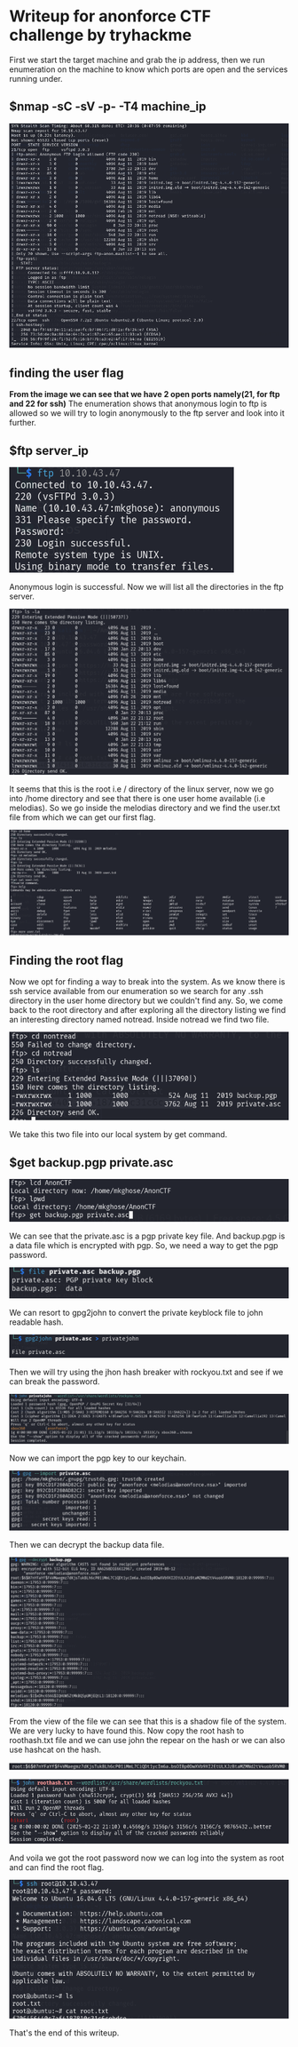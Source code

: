 # Writeup for anonforce CTF challenge by tryhackme

First we start the target machine and grab the ip address, then we run enumeration on the machine to know which ports are open and the services running under.

## $nmap -sC -sV -p- -T4 machine_ip

![anon-enum](../../resources/img/anon-enum.png "enumeration of anon")

## finding the user flag

**From the image we can see that we have 2 open ports namely(21, for ftp and 22 for ssh)** The enumeration shows that anonymous login to ftp is allowed so we will try to login anonymously to the ftp server and look into it further.

## $ftp server_ip

![ftp-login](../../resources/img/ftp-login.png)

Anonymous login is successful. Now we will list all the directories in the ftp server.

![list-all-dir](../../resources/img/list-dir-anon.png)

It seems that this is the root i.e / directory of the linux server, now we go into /home directory and see that there is one user home available (i.e melodias). So we go inside the melodias directory and we find the user.txt file from which we can get our first flag.

![user-flag](../../resources/img/user-flag.png)

## Finding the root flag

Now we opt for finding a way to break into the system. As we know there is ssh service available from our enumeration so we search for any .ssh directory in the user home directory but we couldn't find any. So, we come back to the root directory and after exploring all the directory listing we find an interesting directory named notread. Inside notread we find two file.

![Inside notread](../../resources/img/inside-notread.png)

We take this two file into our local system by get command.

## $get backup.pgp private.asc

![get-files](../../resources/img/get-files.png)

We can see that the private.asc is a pgp private key file. And backup.pgp is a data file which is encrypted with pgp. So, we need a way to get the pgp password.

![file-types](../../resources/img/file-types.png)

We can resort to gpg2john to convert the private keyblock file to john readable hash.

![jhon-hash](../../resources/img/convert-to-jhon-hash.png)

Then we will try using the jhon hash breaker with rockyou.txt and see if we can break the password.

![pgp-pass](../../resources/img/pgp-pass-break.png)

Now we can import the pgp key to our keychain.

![pgp-import](../../resources/img/import-pgp-key.png)

Then we can decrypt the backup data file.

![backup](../../resources/img/decrypt-backup.png)

From the view of the file we can see that this is a shadow file of the system. We are very lucky to have found this. Now copy the root hash to roothash.txt file and we can use john the repear on the hash or we can also use hashcat on the hash.

![root-hash](../../resources/img/root-hash.png)

![root-pass](../../resources/img/root-pass-break.png)

And voila we got the root password now we can log into the system as root and can find the root flag.

![root-flag](../../resources/img/root-flag.png)

That's the end of this writeup.
